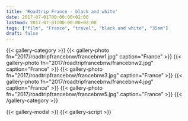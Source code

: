```yaml
---
title: 'Roadtrip France - black and white'
date: 2017-07-01T00:00:00+02:00
lastmod: 2017-07-01T00:00:00+02:00
tags: ["film", "France", "travel", "black and white", "35mm"]
draft: false
---
```

{{< gallery-category >}}
    {{< gallery-photo fn="2017/roadtripfrancebnw/francebnw1.jpg" caption="France" >}}
    {{< gallery-photo fn="2017/roadtripfrancebnw/francebnw2.jpg" caption="France" >}}
    {{< gallery-photo fn="2017/roadtripfrancebnw/francebnw3.jpg" caption="France" >}}
    {{< gallery-photo fn="2017/roadtripfrancebnw/francebnw4.jpg" caption="France" >}}
    {{< gallery-photo fn="2017/roadtripfrancebnw/francebnw5.jpg" caption="France" >}}
{{< /gallery-category >}}

{{< gallery-modal >}}
{{< gallery-script >}}

